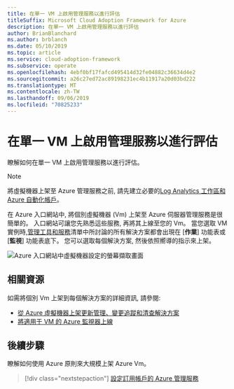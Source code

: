 ```yaml
---
title: 在單一 VM 上啟用管理服務以進行評估
titleSuffix: Microsoft Cloud Adoption Framework for Azure
description: 在單一 VM 上啟用管理服務以進行評估
author: BrianBlanchard
ms.author: brblanch
ms.date: 05/10/2019
ms.topic: article
ms.service: cloud-adoption-framework
ms.subservice: operate
ms.openlocfilehash: 4ebf0bf17fafcd495414d32fe04882c36634d4e2
ms.sourcegitcommit: a26c27ed72ac89198231ec4b11917a20d03bd222
ms.translationtype: MT
ms.contentlocale: zh-TW
ms.lasthandoff: 09/06/2019
ms.locfileid: "70825233"
---
```

# <a name="enable-management-services-on-a-single-vm-for-evaluation"></a>在單一 VM 上啟用管理服務以進行評估

瞭解如何在單一 VM 上啟用管理服務以進行評估。

> [!NOTE]
> 將虛擬機器上架至 Azure 管理服務之前, 請先建立必要的[Log Analytics 工作區和 Azure 自動化帳戶](./prerequisites.md#create-a-workspace-and-automation-account)。

在 Azure 入口網站中, 將個別虛擬機器 (Vm) 上架至 Azure 伺服器管理服務是很簡單的。 入口網站可讓您先熟悉這些服務, 再將其上線至您的 Vm。 當您選取 VM 實例時,[管理工具和服務](./tools-services.md)清單中所討論的所有解決方案都會出現在 [**作業**] 功能表或 [**監視**] 功能表底下。 您可以選取每個解決方案, 然後依照嚮導的指示來上架。

![Azure 入口網站中虛擬機器設定的螢幕擷取畫面](./media/onboarding-single-vm.png)

## <a name="related-resources"></a>相關資源

如需將個別 Vm 上架到每個解決方案的詳細資訊, 請參閱:

- [從 Azure 虛擬機器上架更新管理、變更追蹤和清查解決方案](/azure/automation/automation-onboard-solutions-from-vm)
- [將適用于 VM 的 Azure 監視器上線](/azure/azure-monitor/insights/vminsights-enable-single-vm)

## <a name="next-steps"></a>後續步驟

瞭解如何使用 Azure 原則來大規模上架 Azure Vm。

> [!div class="nextstepaction"]
> [設定訂用帳戶的 Azure 管理服務](./onboard-at-scale.md)
